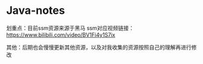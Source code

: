 # Java-notes
划重点：目前ssm资源来源于黑马
ssm对应视频链接：https://www.bilibili.com/video/BV1Fi4y1S7ix


其他：后期也会慢慢更新其他资源，以及对我收集的资源按照自己的理解再进行修改
